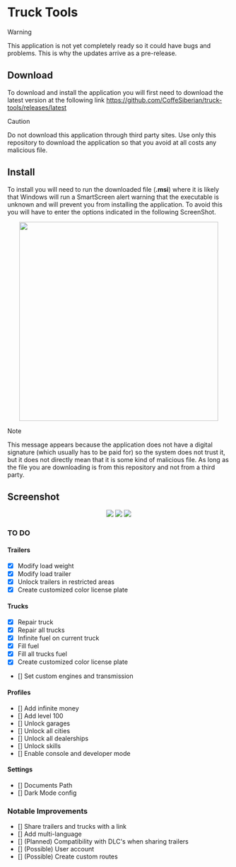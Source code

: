 # Truck Tools

> [!WARNING]
> This application is not yet completely ready so it could have bugs and problems. This is why the updates arrive as a pre-release.

## Download

To download and install the application you will first need to download the latest version at the following link <https://github.com/CoffeSiberian/truck-tools/releases/latest>

> [!CAUTION]
> Do not download this application through third party sites. Use only this repository to download the application so that you avoid at all costs any malicious file.

## Install

To install you will need to run the downloaded file (**.msi**) where it is likely that Windows will run a SmartScreen alert warning that the executable is unknown and will prevent you from installing the application. To avoid this you will have to enter the options indicated in the following ScreenShot.

<p align="center">
  <img width="450" src="https://i.imgur.com/tpHbu3n.png">
</p>

> [!NOTE]
> This message appears because the application does not have a digital signature (which usually has to be paid for) so the system does not trust it, but it does not directly mean that it is some kind of malicious file. As long as the file you are downloading is from this repository and not from a third party.

## Screenshot

<p align="center">
  <img src="https://i.imgur.com/8Enjyyq.jpeg">
  <img src="https://i.imgur.com/K9guW2z.jpeg">
  <img src="https://i.imgur.com/fc31u14.jpeg">
</p>

### TO DO

#### Trailers

-   [x] Modify load weight
-   [x] Modify load trailer
-   [x] Unlock trailers in restricted areas
-   [x] Create customized color license plate

#### Trucks

-   [x] Repair truck
-   [x] Repair all trucks
-   [x] Infinite fuel on current truck
-   [x] Fill fuel
-   [x] Fill all trucks fuel
-   [x] Create customized color license plate
-   [] Set custom engines and transmission

#### Profiles

-   [] Add infinite money
-   [] Add level 100
-   [] Unlock garages
-   [] Unlock all cities
-   [] Unlock all dealerships
-   [] Unlock skills
-   [] Enable console and developer mode

#### Settings

-   [] Documents Path
-   [] Dark Mode config

### Notable Improvements

-   [] Share trailers and trucks with a link
-   [] Add multi-language
-   [] (Planned) Compatibility with DLC's when sharing trailers
-   [] (Possible) User account
-   [] (Possible) Create custom routes
